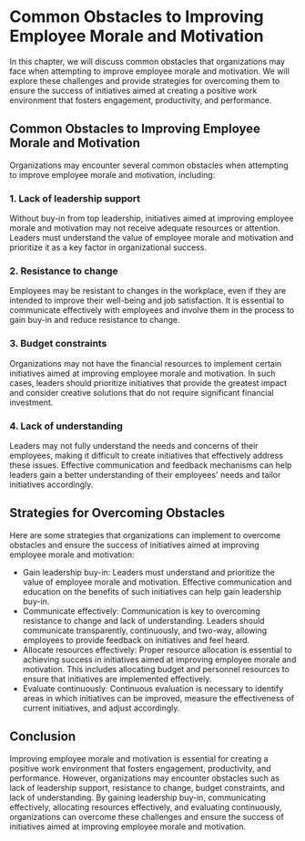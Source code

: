 # Common Obstacles to Improving Employee Morale and Motivation

In this chapter, we will discuss common obstacles that organizations may face when attempting to improve employee morale and motivation. We will explore these challenges and provide strategies for overcoming them to ensure the success of initiatives aimed at creating a positive work environment that fosters engagement, productivity, and performance.

Common Obstacles to Improving Employee Morale and Motivation
------------------------------------------------------------

Organizations may encounter several common obstacles when attempting to improve employee morale and motivation, including:

### 1. Lack of leadership support

Without buy-in from top leadership, initiatives aimed at improving employee morale and motivation may not receive adequate resources or attention. Leaders must understand the value of employee morale and motivation and prioritize it as a key factor in organizational success.

### 2. Resistance to change

Employees may be resistant to changes in the workplace, even if they are intended to improve their well-being and job satisfaction. It is essential to communicate effectively with employees and involve them in the process to gain buy-in and reduce resistance to change.

### 3. Budget constraints

Organizations may not have the financial resources to implement certain initiatives aimed at improving employee morale and motivation. In such cases, leaders should prioritize initiatives that provide the greatest impact and consider creative solutions that do not require significant financial investment.

### 4. Lack of understanding

Leaders may not fully understand the needs and concerns of their employees, making it difficult to create initiatives that effectively address these issues. Effective communication and feedback mechanisms can help leaders gain a better understanding of their employees' needs and tailor initiatives accordingly.

Strategies for Overcoming Obstacles
-----------------------------------

Here are some strategies that organizations can implement to overcome obstacles and ensure the success of initiatives aimed at improving employee morale and motivation:

* Gain leadership buy-in: Leaders must understand and prioritize the value of employee morale and motivation. Effective communication and education on the benefits of such initiatives can help gain leadership buy-in.
* Communicate effectively: Communication is key to overcoming resistance to change and lack of understanding. Leaders should communicate transparently, continuously, and two-way, allowing employees to provide feedback on initiatives and feel heard.
* Allocate resources effectively: Proper resource allocation is essential to achieving success in initiatives aimed at improving employee morale and motivation. This includes allocating budget and personnel resources to ensure that initiatives are implemented effectively.
* Evaluate continuously: Continuous evaluation is necessary to identify areas in which initiatives can be improved, measure the effectiveness of current initiatives, and adjust accordingly.

Conclusion
----------

Improving employee morale and motivation is essential for creating a positive work environment that fosters engagement, productivity, and performance. However, organizations may encounter obstacles such as lack of leadership support, resistance to change, budget constraints, and lack of understanding. By gaining leadership buy-in, communicating effectively, allocating resources effectively, and evaluating continuously, organizations can overcome these challenges and ensure the success of initiatives aimed at improving employee morale and motivation.
